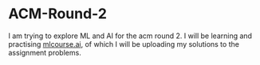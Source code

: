 # ACM-Round-2
I am trying to explore ML and AI for the acm round 2. I will be learning and practising [mlcourse.ai](https://mlcourse.ai), of which I will be uploading my solutions to the assignment problems.
